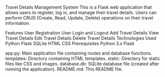 Travel Details Management System
This is a Flask web application that allows users to register, log in, and manage their travel details. Users can perform CRUD (Create, Read, Update, Delete) operations on their travel information.

Features
  User Registration
  User Login and Logout
  Add Travel Details
  View Travel Details
  Edit Travel Details
  Delete Travel Details
Technologies Used
  Python
  Flask
  SQLite
  HTML
  CSS
Prerequisites
  Python 3.x
  Flask


app.py: Main application file containing routes and database functions.
templates: Directory containing HTML templates.
static: Directory for static files like CSS and images.
database.db: SQLite database file (created after running the application).
README.md: This README file.
